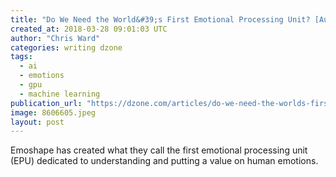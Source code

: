 ```yaml
---
title: "Do We Need the World&#39;s First Emotional Processing Unit? [Audio]"
created_at: 2018-03-28 09:01:03 UTC
author: "Chris Ward"
categories: writing dzone
tags:
  - ai
  - emotions
  - gpu
  - machine learning
publication_url: "https://dzone.com/articles/do-we-need-the-worlds-first-emotional-processing-u"
image: 8606605.jpeg
layout: post
---
```

Emoshape has created what they call the first emotional processing unit (EPU) dedicated to understanding and putting a value on human emotions.

